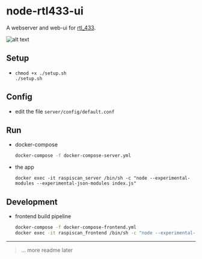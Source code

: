 # node-rtl433-ui

A webserver and web-ui for [rtl_433](https://github.com/merbanan/rtl_433).

![alt text](../master/docs/screenshots/listing.png?raw=true "Screenshot device listing")

## Setup

- ```
  chmod +x ./setup.sh
  ./setup.sh
  ```

## Config

- edit the file `server/config/default.conf`

## Run

- docker-compose
    ```bash
    docker-compose -f docker-compose-server.yml
    ```

- the app
  ````
  docker exec -it raspiscan_server /bin/sh -c "node --experimental-modules --experimental-json-modules index.js"
  ````

## Development

- frontend build pipeline
  ```bash
  docker-compose -f docker-compose-frontend.yml
  docker exec -it raspiscan_frontend /bin/sh -c "node --experimental-modules --experimental-json-modules config/WebpackConfigDev.js"
  ```


---
> ... more readme later